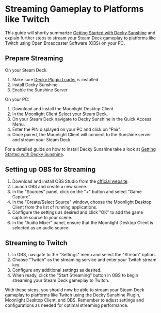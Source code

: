 # Streaming Gameplay to Platforms like Twitch

This guide will shortly summarize [Getting Started with Decky Sunshine](https://github.com/s0t7x/decky-sunshine/blob/main/docs/getting_started.md) and explain further steps to stream your Steam Deck gameplay to platforms like Twitch using Open Broadcaster Software (OBS) on your PC.

## Prepare Streaming

On your Steam Deck:

1. Make sure [Decky Plugin Loader](https://decky.xyz) is installed
2. Install Decky Sunshine
3. Enable the Sunshine Server
   
On your PC:

1. Download and install the Moonlight Desktop Client
2. In the Moonlight Client Select your Steam Deck.
3. On your Steam Deck navigate to Decky Sunshine in the Quick Access Menu.
4. Enter the PIN displayed on your PC and click on "Pair".
5. Once paired, the Moonlight Client will connect to the Sunshine server and stream your Steam Deck.

For a detailed guide on how to install Decky Sunshine take a look at [Getting Started with Decky Sunshine](https://github.com/s0t7x/decky-sunshine/blob/main/docs/getting_started.md).

## Setting up OBS for Streaming

1. Download and install OBS Studio from the [official website](https://obsproject.com/).
2. Launch OBS and create a new scene.
3. In the "Sources" panel, click on the "+" button and select "Game Capture".
4. In the "Create/Select Source" window, choose the Moonlight Desktop Client from the list of running applications.
5. Configure the settings as desired and click "OK" to add the game capture source to your scene.
6. In the "Audio Mixer" panel, ensure that the Moonlight Desktop Client is selected as an audio source.

## Streaming to Twitch

1. In OBS, navigate to the "Settings" menu and select the "Stream" option.
2. Choose "Twitch" as the streaming service and enter your Twitch stream key.
3. Configure any additional settings as desired.
4. When ready, click the "Start Streaming" button in OBS to begin streaming your Steam Deck gameplay to Twitch.

With these steps, you should now be able to stream your Steam Deck gameplay to platforms like Twitch using the Decky Sunshine Plugin, Moonlight Desktop Client, and OBS. Remember to adjust settings and configurations as needed for optimal streaming performance.
